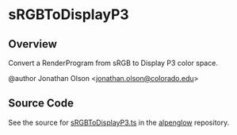 # sRGBToDisplayP3

## Overview

Convert a RenderProgram from sRGB to Display P3 color space.

@author Jonathan Olson &lt;jonathan.olson@colorado.edu&gt;



## Source Code

See the source for [sRGBToDisplayP3.ts](https://github.com/phetsims/alpenglow/blob/main/js/render-program/color/sRGBToDisplayP3.ts) in the [alpenglow](https://github.com/phetsims/alpenglow) repository.
